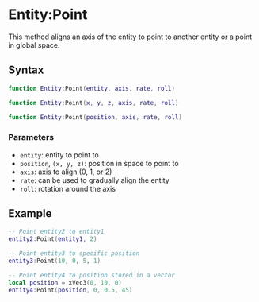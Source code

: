 # Entity:Point

This method aligns an axis of the entity to point to another entity or a point in global space.

## Syntax

```lua
function Entity:Point(entity, axis, rate, roll)
```

```lua
function Entity:Point(x, y, z, axis, rate, roll)
```

```lua
function Entity:Point(position, axis, rate, roll)
```

### Parameters

- `entity`: entity to point to
- `position`, `(x, y, z)`: position in space to point to
- `axis`: axis to align (0, 1, or 2)
- `rate`: can be used to gradually align the entity
- `roll`: rotation around the axis

## Example

```lua
-- Point entity2 to entity1
entity2:Point(entity1, 2)

-- Point entity3 to specific position
entity3:Point(10, 0, 5, 1)

-- Point entity4 to position stored in a vector
local position = xVec3(0, 10, 0)
entity4:Point(position, 0, 0.5, 45)
```